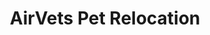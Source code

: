 ---
title: "AirVets Pet Relocation"
url: /farmers-branch/airvets-pet-relocation/
shop: travel agency
---